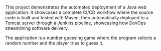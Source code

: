 This project demonstrates the automated deployment of a Java web application. It showcases a complete CI/CD workflow where the source code is built and tested with Maven, then automatically deployed to a Tomcat server through a Jenkins pipeline, showcasing how DevOps streamlining software delivery.

The application is a number guessing game where the program selects a random number and the player tries to guess it.
